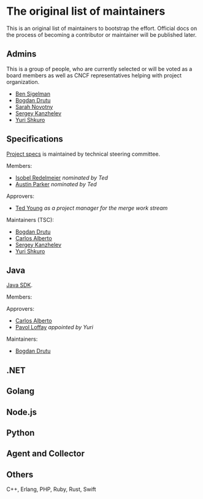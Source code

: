 # The original list of maintainers

This is an original list of maintainers to bootstrap the effort. Official docs
on the process of becoming a contributor or maintainer will be published later.

## Admins

This is a group of people, who are currently selected or will be voted as a
board members as well as CNCF representatives helping with project organization.

- [Ben Sigelman](https://github.com/bhs)
- [Bogdan Drutu](https://github.com/BogdanDrutu)
- [Sarah Novotny](https://github.com/SarahNovotny)
- [Sergey Kanzhelev](https://github.com/SergeyKanzhelev)
- [Yuri Shkuro](https://github.com/yurishkuro)

## Specifications

[Project specs](https://github.com/open-telemetry/opentelemetry-specification)
is maintained by technical steering committee. 

Members:

- [Isobel Redelmeier](https://github.com/iredelmeier) *nominated by Ted*
- [Austin Parker](https://github.com/austinlparker) *nominated by Ted*

Approvers:

- [Ted Young](https://github.com/tedsuo) *as a project manager for the merge
  work stream*

Maintainers (TSC):

- [Bogdan Drutu](https://github.com/BogdanDrutu)
- [Carlos Alberto](https://github.com/carlosalberto)
- [Sergey Kanzhelev](https://github.com/SergeyKanzhelev)
- [Yuri Shkuro](https://github.com/yurishkuro)

## Java

[Java SDK](https://github.com/open-telemetry/opentelemetry-java).

Members:

Approvers:

- [Carlos Alberto](https://github.com/carlosalberto)
- [Pavol Loffay](https://github.com/pavolloffay) *appointed by Yuri*

Maintainers:

- [Bogdan Drutu](https://github.com/BogdanDrutu)

## .NET

## Golang

## Node.js

## Python

## Agent and Collector

## Others

C++, Erlang, PHP, Ruby, Rust, Swift
